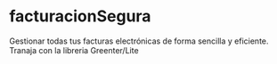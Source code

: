 # facturacionSegura
Gestionar todas tus facturas electrónicas de forma sencilla y eficiente. Tranaja con la libreria Greenter/Lite
